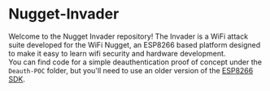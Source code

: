 # Nugget-Invader
Welcome to the Nugget Invader repository!  The Invader is a WiFi attack suite developed for the WiFi Nugget, an ESP8266 based platform designed to make it easy to learn wifi security and hardware development.  
You can find code for a simple deauthentication proof of concept under the `Deauth-POC` folder, but you'll need to use an older version of the [ESP8266 SDK](https://github.com/espressif/ESP8266_NONOS_SDK/releases/tag/v2.0.0).
